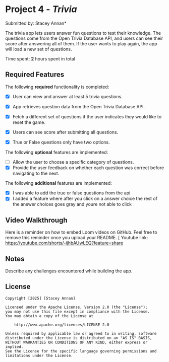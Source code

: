 # Project 4 - *Trivia*

Submitted by: Stacey Annan*

The trivia app lets users answer fun questions to test their knowledge. The questions come from the Open Trivia Database API, and users can see their score after answering all of them. If the user wants to play again, the app will load a new set of questions.

Time spent: **2** hours spent in total

## Required Features

The following **required** functionality is completed:

- [X] User can view and answer at least 5 trivia questions.
- [X] App retrieves question data from the Open Trivia Database API.
- [X] Fetch a different set of questions if the user indicates they would like to reset the game.
- [X] Users can see score after submitting all questions.
- [X] True or False questions only have two options.


The following **optional** features are implemented:

  
- [ ] Allow the user to choose a specific category of questions.
- [X] Provide the user feedback on whether each question was correct before navigating to the next.

The following **additional** features are implemented:

- [X] I was able to add the true or false questions from the api
- [X] I added a feature where after you click on a answer choice the rest of the answer choices goes gray and youre not able to click 

## Video Walkthrough

Here is a reminder on how to embed Loom videos on GitHub. Feel free to remove this reminder once you upload your README. 
[
Youtube link: https://youtube.com/shorts/-ijhbAUwLEQ?feature=share

## Notes

Describe any challenges encountered while building the app.

## License

    Copyright [2025] [Stacey Annan]

    Licensed under the Apache License, Version 2.0 (the "License");
    you may not use this file except in compliance with the License.
    You may obtain a copy of the License at

        http://www.apache.org/licenses/LICENSE-2.0

    Unless required by applicable law or agreed to in writing, software
    distributed under the License is distributed on an "AS IS" BASIS,
    WITHOUT WARRANTIES OR CONDITIONS OF ANY KIND, either express or implied.
    See the License for the specific language governing permissions and
    limitations under the License.
